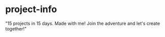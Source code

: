 # project-info

"15 projects in 15 days. Made with me! Join the adventure and let's create together!"


